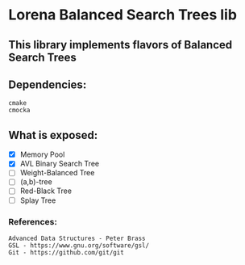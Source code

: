 # Lorena Balanced Search Trees lib

## This library implements flavors of Balanced Search Trees
## Dependencies:
    cmake
    cmocka

## What is exposed:

- [x] Memory Pool
- [x] AVL Binary Search Tree
- [ ] Weight-Balanced Tree
- [ ] (a,b)-tree
- [ ] Red-Black Tree
- [ ] Splay Tree

### References:
    Advanced Data Structures - Peter Brass
    GSL - https://www.gnu.org/software/gsl/
    Git - https://github.com/git/git
